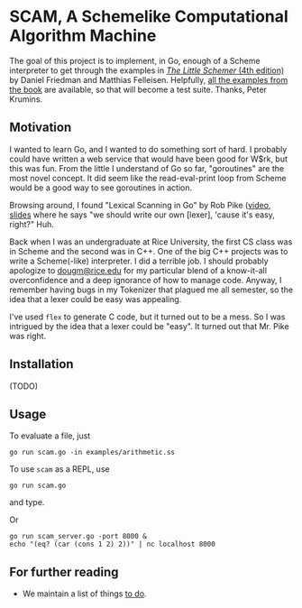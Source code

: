 # SCAM, A Schemelike Computational Algorithm Machine

The goal of this project is to implement, in Go, enough of a Scheme
interpreter to get through the examples in
[_The Little Schemer_ (4th edition)](https://mitpress.mit.edu/books/little-schemer)
by Daniel Friedman and Matthias Felleisen.  Helpfully,
[all the examples from the book](https://github.com/pkrumins/the-little-schemer)
are available, so that will become a test suite.  Thanks, Peter
Krumins.


## Motivation

I wanted to learn Go, and I wanted to do something sort of hard.  I
probably could have written a web service that would have been good
for W$rk, but this was fun.  From the little I understand of Go so
far, "goroutines" are the most novel concept.  It did seem like the
read-eval-print loop from Scheme would be a good way to see goroutines
in action.

Browsing around, I found "Lexical Scanning in Go" by Rob Pike
([video](https://youtu.be/HxaD_trXwRE),
[slides](https://talks.golang.org/2011/lex.slide) where he says "we
should write our own [lexer], 'cause it's easy, right?"  Huh.

Back when I was an undergraduate at Rice University, the first CS
class was in Scheme and the second was in C++.  One of the big C++
projects was to write a Scheme(-like) interpreter.  I did a terrible
job.  I should probably apologize to dougm@rice.edu for my particular
blend of a know-it-all overconfidence and a deep ignorance of how to
manage code.  Anyway, I remember having bugs in my Tokenizer that
plagued me all semester, so the idea that a lexer could be easy was
appealing.

I've used `flex` to generate C code, but it turned out to be a mess.
So I was intrigued by the idea that a lexer could be "easy".  It
turned out that Mr. Pike was right.

## Installation

(TODO)

## Usage

To evaluate a file, just

    go run scam.go -in examples/arithmetic.ss

To use `scam` as a REPL, use

    go run scam.go

and type.

Or

    go run scam_server.go -port 8000 &
    echo "(eq? (car (cons 1 2) 2))" | nc localhost 8000

## For further reading

* We maintain a list of things [to do](./TODO.org).

<!--  LocalWords:  goroutines Schemelike Matthias Felleisen Krumins
 -->
<!--  LocalWords:  REPL
 -->
